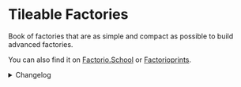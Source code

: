 # Tileable Factories

Book of factories that are as simple and compact as possible to build advanced factories.

You can also find it on [Factorio.School](https://www.factorio.school/view/-OBdq3vJ2slIWEDAXEeM) or [Factorioprints](https://factorioprints.com/view/-OBdq3vJ2slIWEDAXEeM).

<details>
<summary>Changelog</summary>

## v0.42.0
- Unsafe downgrades for belts and inserters became safe switches and moved it to Upgrade & Switch tab.
- Unified inserters and removed belt braiding/weaving techniques.
- Replaced Recyclers with Heating Towers where possible for Gleba blueprints.
- Included only one quarter of solar power plant. 42.5 MW out of 170 MW.
- Removed space science(5/s) space platform.
- Reduced book size by 9%.
- Lots of minor changes.

## v0.41.0
- Added Quality Upcycler for casino ships.
- Removed chunk filters for unwanted products as they now have separate Quality Upcycler and Quality Recycler.

## v0.40.0
- Added Progress bar in tools.
- Added 45 MW backup power plant and 170 MW solar power plant with ratio adjustments for quality.
- Connected internal water intake of the Heating tower power plant.

## v0.39.0
- [FIX] Removed clog possibility from the newly introduced Quality Recycler.
- Renamed Quality Enhancer to Quality Upcycler to align it with current terminology.
- Added Storage to Farm Control Panel. By default, request all produced items by Smart Mall, plus allows defining additional ones.
- Removed unnecessary logistic groups created for powering fusion reactor blueprints.
- Updated FAQ and descriptions.

## v0.38.0
- Added Farm Control Panel that allows control of Smart Mall, Quality Upcycler, and Quality Recycler farms at scale.
- Quality Upcycler and Smart Mall farms, connected by a green wire, become a multi-functional grinder that can be scaled infinitely.
- Added Quality Recycler for casino ships and updated unwanted products to include chunks.
- Scrap Recycler(bot network), Quality Recyclers, and Shredder are the same size to fit almost all types of Fulgora islands or ships.
- Ice platform factory is tileable with each other.
- Updated FAQ and descriptions.

## v0.37.0
- Removed substitutes for sulfur, pipes, lubricant, and green circuit.
- Reduced the number of belts from 7 to 4 of iron plates for artillery shells
- Unified Metallurgic science with other sciences to 240/s.
- Updated FAQ
  
## v0.36.0
- Removed laser turret and mines factory.
- UPS-optimized.
- Lots of polishing of minor things.

## v0.35.0
- Added sulfur factory(120/s and 240/s) for Vulcanus.
- Added timer and counter measurement tools.
- Redesigned, compacted, and pushed the overlooked factories to their limits.
- Removed poles and gate factories because they can be crafted in the smart mall.
- Reorganized books.
- Updated FAQ.

## v0.34.0
- Added artillery shell(60/s), pipes(240/s, 120/s), ice platform(12/s), foundation(36/s), scrap recycler(120/s) factories.
- Removed the spear (spaceship) as it no longer serves its purpose and requires a redesign.
- Pushed most of the designs, including the game engine, to their limits.

## v0.33.0
- Added input requirements to every factory and fixed many minor issues.
- Added universal Refined Concrete(240/s) factory.
- Added tools to measure throughput.

## v0.32.0
- Added Smart Malls. Mostly from early to late game and transition to Quality Upcyclers.
- Added new Quality Upcyclers and reduced space of rest by 20-40% thanks to new circuit network changes.
- Reduced space by 15-20% of Iron/Copper/Steel factories for Vulcanus and Space.
- Updated FAQ
- [Tests] Removed redundant combinators

## v0.31.0
- Added silo and wagon drilling, 2640/s and 3840/s, respectively.
- Rebuilt the water supply for the Plastic and Refined Concrete factories in Vulcanus to accommodate (another) game fluid changes.
- [Tests] Reworked the test lab, including a testing framework for better maintenance.
- Fixed fusion reactor low power under load ([Issue 16](https://github.com/Xeinaemm/Factorio-Tileable-Factories/issues/16))
- Added Holmium Ore to unwanted products in Quality Recycler ([Issue 17](https://github.com/Xeinaemm/Factorio-Tileable-Factories/issues/17))
- Added missing pipe in quantum processor factory ([Issue 18](https://github.com/Xeinaemm/Factorio-Tileable-Factories/issues/18))
- Many minor changes, such as adding missing power poles, circuit network constraints, or additional inputs/outputs for better blueprint tiling.
  
## v0.30.1
- Added missing pipe connection of fluoroketone (hot) in fluoroketone factory([Issue 12](https://github.com/Xeinaemm/Factorio-Tileable-Factories/issues/12))
- Removed clog related to overflow of petroleum gas in Vulcanus fuel factory([Issue 13](https://github.com/Xeinaemm/Factorio-Tileable-Factories/issues/13))
- Reduced space of fusion power cell factory by another 10%.

## v0.30.0
- Added multipurpose space platform - Spear.
- Added space deconstructor to remove items from blueprints that can be safely removed in space.
- Increased steel plate factory throughput from 160/s to 240/s. Added Gleba steel plate factory.
- Quality Upcycler stock quantity is limited to legendary items. When the buffer is full, all remaining resources will be trashed to maximize resource sharing. ([Issue 4](https://github.com/Xeinaemm/Factorio-Tileable-Factories/issues/4))
- Fixed fluoroketone (hot) overflow bug in a fluoroketone factory. Now factory prioritizes external input of fluoroketone (hot). ([Issue 5](https://github.com/Xeinaemm/Factorio-Tileable-Factories/issues/5))
- Reduced space of most Aquilo factories by 20-50%. ([Issue 8](https://github.com/Xeinaemm/Factorio-Tileable-Factories/issues/8))
- Added unsafe downgrade planners for belts, splitters, and inserters. They are unsafe because reverting requires a super force build of an initial blueprint on a placed factory. Never use this against a book. For now, not every blueprint can be downgraded because of the turbo underground belt length requirements. ([Issue 10](https://github.com/Xeinaemm/Factorio-Tileable-Factories/issues/10))
- Fixed input belts in space iron, steel, and copper factories that prevented them from being tiled.
- Removed external Substations in the Explosive rocket factory.

## v0.29.1
- Fixed misplaced inserters and Requester chest in Foundry Quality Upcycler ([Issue 3](https://github.com/Xeinaemm/Factorio-Tileable-Factories/issues/3))
- Rebuilt refined concrete (Vulcanus) factory to hit 240/s when a problem with steam condensation is fixed ([Issue 118644](https://forums.factorio.com/118644))
- One iron plate input was removed in Space Science.
- Added tileable input belts for Biolab.

## v0.29.0
- Added splitter, bulk inserter, stack inserter, refined concrete (Vulcanus), space platform foundation, and beacon factories.
- Redesigned belt and underground belts to use Vulcanus-specific recipes and also moved them alongside modules to planet-specific books
- Removed "To remove" book.

## v0.28.0
- Added belt and underground belt factories.
- Redesigned and increased the robot factory's throughput from 40/s to 80/s. This is 20% more space efficient than using two 40/s.
- Revisited all blueprints and the space of most factories was reduced by 5-20%. In many cases, recyclers are more efficient than heating towers. The plans also use my belt balancers, which reduce space by 2x-10x compared to Raynquist's Belt Balancers.
- Fusion reactor (22.5GW) operates on normal-quality substations without power losses.
- [Tests] Added description to constant values used in fluid tests. 
  
## v0.27.0
- Added Modules factories (6/s).
- Redesigned Military and Production Science, increased throughput from 80/s to 240/s, and sorted inputs by type. Moved old designs to the 'To remove' book. Military Science now requires walls rather than raw materials because otherwise, you would need an extra 8 belts of stone.
- Redesigned Agricultural Science, increased throughput from 60/s to 120/s. Moved the old design to the 'To remove' book.
- Halved the number of belt inputs in Utility Science.
- Updated book image.

## v0.26.0
- Added fuel factories to space platforms and the final part of the factories needed for [10 Books Full of Rails](https://github.com/Opinionated-Blueprints/10-Books-Full-of-Rails), including robots and solar elements.
- Updated blueprint descriptions.

## v0.25.0
- Added all military and pipe-related factories, needed in bulk to perform wall maintenance work when using [10 Books Full of Rails](https://github.com/Opinionated-Blueprints/10-Books-Full-of-Rails).
- Replaced heating towers with Recyclers at Lubricant factory for Nauvis. This adds no value and allows for a 20% reduction in space.
- Changed the direction of the end of the belt in Promethium Science to prevent Biter eggs from spoiling.
- Tweaked asteroid crusher. Now it produces stable 960/s when one product clogs the entire system.
- Removed items related to god controller from the main book.
- [Tests] The floating-point arithmetic of fluid pumping speed is more accurate, has an error of less than 0.01% compared to game mechanics, and doesn't cause integer overflow.

## v0.24.0
- Added Space Science (240/s) and moved the old one to the Substitutes book.
- Improved asteroid crusher load balancer. Now it can reach 950/s when one product clogs the entire system.
- Added stock quantity parameter to Quality Upcyclers.

## v0.23.0
- Added fusion reactor, asteroid crusher, and shredder for space platform.
- Changed calcite belt direction to be similar to the space version for iron, copper plates, and steel for the Vulcanus. Easier to build many of these in a row.
- Increased throughput of railgun ammo factory from 20/s to 40/s.
- Added boiler to quality switch upgrade planners.
  
## v0.22.0
- Added Military book with piercing ammo, explosive rockets, and railgun ammo.
- Added iron, copper plates, and steel for the Vulcanus and Space platform.
- Added explosives for Nauvis and Space platform.
- Removed Rails book as it's a broken experimental branch compared to the current version of factories and needs a redesign. You can find it on GitHub in the development folder.

## v0.21.0
- Added Lubricant for each planet.
- Grouped Nauvis-specific plans into a book.
- Reduced Agricultural tower farm throughput from 39/s to 30/s. Did I miss something, did the growth time change from 4m to 5m?
- Updated FAQ.
- [Tests] Added tolerance parameter to grid plans.
- [Tests] Added throughput information and blueprint icons on a map display.

## v0.20.0
- Added spoilage management to Biolab. When using Agricultural science, do not choose belts that use a splitter, otherwise, the biolab will be clogged forever and require rebuilding.
- Unified throughputs per second (TPS) according to legendary quality and maximum productivity bonus. Some factories may produce more than TPS, but this will not change the number of factories needed unless you want to build 10+ in one place and find the most optimal number of belts. The most prominent example is rocket fuel factories or Production Science for which bandwidth is 20% higher than TPS. It's a compromise between pushing it to its limits and presenting values that are easy to understand, calculate, and use.
- [Tests] Added tolerance parameter to tests.
  
## v0.19.0
- Blueprints can now target any quality except the Rails book.
- Reduced the quality of all electrical poles and substations to normal, except the Rails book.
- Replaced steel chests with iron chests at the Kovarex enrichment factory to exclude them from quality switches.
- Removed clogging at Military Science.
- Halved the required productivity percentage for all rocket fuel factories and rounded the throughput to 20, 60, or 120 per second. It is easier to calculate things and more achievable for most. In the future, I will prepare a cheat sheet with throughputs for different qualities and productivity levels.

## v0.18.0
- Added upgrade planners to quality switching. The current version isn't ready to support lower-quality electric poles and substations.
- Added FAQ.
- Reduced quality of some pipes, all Agricultural towers, and Roboports to normal quality.

## v0.17.0
- Added a special book called "To remove" for blueprints that will be removed in the future. If you need any of these, move them out.
- Redesigned Promethium Science and increased throughput from 150/s to 240/s. Old blueprint is in 'To remove' book.
- Grouped planet-specific blueprints into internal books.
- Removed clogging from Rocket Fuel factory(oil) during light oil shortages.
- Added input information to all blueprints.
- Added missing lamps except for Aquilo blueprints. Lamps ruin the visual phenomenon of a hot heat pipe.
- Fixed declared blue circuit throughput from 30/s to 60/s.
- Factory producing sulfur and sulfuric acid excluding lubricant can work in sulfur acid mode (9000/s), sulfur(480/s), or mixed. Moved the iron plate belt closer to the sulfuric acid input and fixed the unattainable throughput of 9000/s.
- Rounded Kovarex enrichment declared factory throughput from 17/s to 16/s. Doubled uranium-235 buffer from 40 to 80. It will take longer to warm up but later produce a stable 16/s without the need for an extra 40% more machines. Inserters aren't fast enough to provide instant 40 uranium-235 without interruption.
- Redesigned steel factory to match with iron and copper plates input/output. Removed clogging, because like in Factorio, the direction, and position of the inserters matter when loading onto the belt.
- Added extra inserter at the end of the Battery factory to fix periodic gaps.
- Fixed the belt direction and quality of the inserters in the thermal power plant to make it tileable.
- Fusion Reactor requests Fluoroketone(Cold) until the storage tank starts to buffer it to prevent over-delivery.
- Extra line balancer at the end of Automation Science to prevent line gaps.
- Reversed lines of steel and iron plate at Chemical Science because it clogged the system.
- Changed Green Circuit line direction at Utility Science because it clogged the system.
- Moved line balancer to prevent line gaps at Superconductor factory.
- Added extra input inserters in Tungsten plate factory preventing line gaps.
- Replaced scrap filter with output priority to reduce Scrap Recycler clogging.

## v0.16.0
- Added Promethium Science and Quantum Processor factories.
- Added Cryogenic Science(120/s) and Fusion Power Cell(144/s).
- Added additional heating towers and made minor changes to spoilage management for most Gleba blueprints. I did this because, after several hundred hours of stress testing in the lab, some designs failed for unknown reasons. The game showed nutrients but somehow under the hood, there was only spoilage.
- Updated blueprints image.
- Tuned the Ammonia Factory and increased its efficiency from 4500/s to 6000/s.
- Power poles change in Lithium plate factory.
- Fluoroketone(Cold) factory also accept Fluoroketone(hot), especially useful with combination of Cryogenic Science farms. The pipes of both factories match now.

## v0.14.0
- Added Lithium plate, Fluoroketone(Cold), ice and ammonia factories.
- Moved a few heat pipes and added electric poles to the power plant for Gleba, Aquilo.
- Reduced space by 10% and overall power consumption by replacing the Cryogenic plant with a Chemical plant producing solid fuel for Rocket fuel.

## v0.13.0
- Added Rocket fuel and electricity(408 MW) for Gleba and Aquilo.

## v0.12.0
- Added Carbon Fiber, Sulfur, and Plastic at Gleba.
- Redesigned bacteria management for copper and iron plates using better-quality chests. Now blueprints produce stable 240/s after warm-up.
- Added missing lamps across various blueprints.
- Updated blueprint image.

## v0.11.0
- Added Copper and Iron plate factories at Gleba.
- Added extra anti-spoilage changes to Yumako Mash, Jelly, and Bioflux.
- Added inserter at the end of the electric furnaces producing copper and iron plates. Blueprint didn't always produce a perfect 240/s.

## v0.10.0
- Added Agricultural Science(60/s).
- Added Yumako Mash, Jelly, Bioflux, and Agricultural Tower farm.

## v0.9.0
- Added Metallurgic and Electromagnetic Science - both 120/s.
- Redesigned Low Density Structure factory for Vulcanus. 20% less space and a more visually pleasing arrangement.

## v0.8.0
- Added Scrap Recycler for normal quality products needed in manufacturing. Should be placed before Quality Recycler or as a separate line. Allows to set 9 exclusive filters or 45 mixed but the number of chests can be extended.
- Added Quality Upcycler(Electric furnace).
- Quality Recycler allows to set of unlimited amounts of unwanted products. You can add them in Constant Combinator and this setting is shared across all Quality Recyclers.
- Reduced number of requested items from 200 to 20 for Quality Upcyclers. It allows for better resource management where more machines can work in parallel. Chests will trash any exceeding number of resources.
- Changed requester chests to buffer chests for rare and epic quality results. It allows sharing resources to speed up legendary crafting. Solves the problem of resource hoarding by one type of product. When there were not enough rare and epic ingredients, many machines simply stopped and only legendary quality ones worked. Just make sure you have a separate logistics network for such farms, as it will use all the rare and above ingredients until the chest is full of legendaries.
- Fixed not linked ingredient parameters in Quality Upcycler(Foundry).

## v0.7.0
- Added Rocket Fuel for Fulgora.
- Added factories for Tungsten plate, Tungsten carbide, Plastic, Rocket Fuel, and Low Density Structure at Vulcanus.
- Quality Upcyclers have an additional 2-3 beacons for legendary crafting to speed up things.
- Supercapacitor directly produces Holmium Solution because there are not so many places to use it so it doesn't make sense to deliver it.

## v0.6.0
- Added Holmium plate(960/s)
- Added Superconductor(480/s)
- Added Supercapacitor(120/s)
- Added to Quality Upcyclers missing pipes and extra inserters that transfer byproducts directly to machines to reduce the number of items on the belt. Lamps and poles were slightly moved.
- [BUG] Changed in Quality Upcyclers quality modules to productivity modules in legendary machines.
- Quality Recycler allows to setting of up to 4 filters for unwanted products above rare quality to recycle. Done for scrap by default. The chests were slightly moved.

## v0.5.0
- Added universal Quality Recycler (below rare) and Quality Upcycler (rare and above).
- Renamed book from 'stackable' to 'tileable' factories.

## v0.4.0
- [Rails] Added Military Science (480/s).
- [Rails] Added Production Science (480/s).
- [Rails] Added Biolab (57000 SPM). A typical rail setup of 960/s can feed up to 8 of these and generate 456000 SPM.

## v0.3.1
- [Rails] Unified power poles connections.
- [Rails] Replaced bulk inserters with stack inserters for unloading onto belts.
- [Rails] Added missing train station requester setups.

## v0.3.0
- Added Nuclear Fuel factory.
- Added Battery factory.
- Rebuilt sulfur and sulfuric acid setup, same space, twice more sulfur(480/s), and 3 times more sulfuric acid(9000/s). Force build will work on previous versions.
- Moved some electric poles in the rocket fuel factory to fix unplanned asymmetrical imperfections.
- Added experimental rail version of factories integrated with [10 Books Full of Rails](https://github.com/Opinionated-Blueprints/10-Books-Full-of-Rails)

## v0.2.0
- Added belt input information for factories with more than two inputs.
- Added Military Science
- Rebuilt uranium processing to use belts and uranium ore directly.

## v0.1.0
- Initial version

</details>